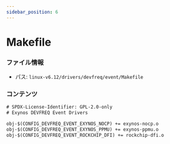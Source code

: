 ```yaml
---
sidebar_position: 6
---
```

# Makefile

### ファイル情報

- パス: `linux-v6.12/drivers/devfreq/event/Makefile`

### コンテンツ

```txt
# SPDX-License-Identifier: GPL-2.0-only
# Exynos DEVFREQ Event Drivers

obj-$(CONFIG_DEVFREQ_EVENT_EXYNOS_NOCP) += exynos-nocp.o
obj-$(CONFIG_DEVFREQ_EVENT_EXYNOS_PPMU) += exynos-ppmu.o
obj-$(CONFIG_DEVFREQ_EVENT_ROCKCHIP_DFI) += rockchip-dfi.o

```
